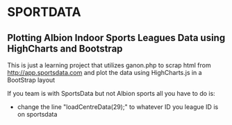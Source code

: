 SPORTDATA
==============

Plotting Albion Indoor Sports Leagues Data using HighCharts and Bootstrap
--------------

This is just a learning project that utilizes ganon.php to scrap html from http://app.sportsdata.com and plot the data
using HighCharts.js in a BootStrap layout

If you team is with SportsData but not Albion sports all you have to do is:
- change the line "loadCentreData(29);" to whatever ID you league ID is on sportsdata